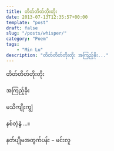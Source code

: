 ```yaml
---
title: တိတ်တိတ်တိုးတိုး
date: 2013-07-13T12:35:57+00:00
template: "post"  
draft: false  
slug: "/posts/whisper/"  
category: "Poem"
tags:
    - "Min Lu"
description: "တိတ်တိတ်တိုးတိုး အကြည့်ခိုး..."
---
```

တိတ်တိတ်တိုးတိုး
  
အကြည့်ခိုး
  
မသိကျိုးကျွံ
  
နစ်တဲ့နွံ …။

နတ်ပျိုမအတွက်ပန်း − မင်းလူ